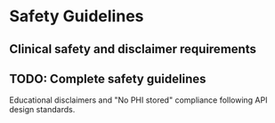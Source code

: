 # Safety Guidelines
## Clinical safety and disclaimer requirements

## TODO: Complete safety guidelines
Educational disclaimers and "No PHI stored" compliance following API design standards.
